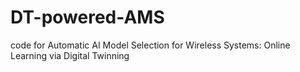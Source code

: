 # DT-powered-AMS
code for Automatic AI Model Selection for Wireless Systems: Online Learning via Digital Twinning
